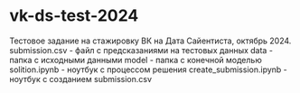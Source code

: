 # vk-ds-test-2024
Тестовое задание на стажировку ВК на Дата Сайентиста, октябрь 2024.
submission.csv - файл с предсказаниями на тестовых данных
data - папка с исходными данными
model - папка с конечной моделью
solition.ipynb - ноутбук с процессом решения
create_submission.ipynb - ноутбук с созданием submission.csv
